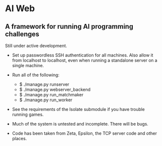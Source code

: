 AI Web
======

A framework for running AI programming challenges
-------------------------------------------------

Still under active development.

 - Set up passwordless SSH authentication for all machines. Also allow it from localhost to localhost, even when running a standalone server on a single machine.

 - Run all of the following:

   - $ ./manage.py runserver
   - $ ./manage.py webserver_backend
   - $ ./manage.py run_matchmaker
   - $ ./manage.py run_worker

 - See the requirements of the Isolate submodule if you have trouble running games.

 - Much of the system is untested and incomplete. There will be bugs.

 - Code has been taken from Zeta, Epsilon, the TCP server code and other places.


